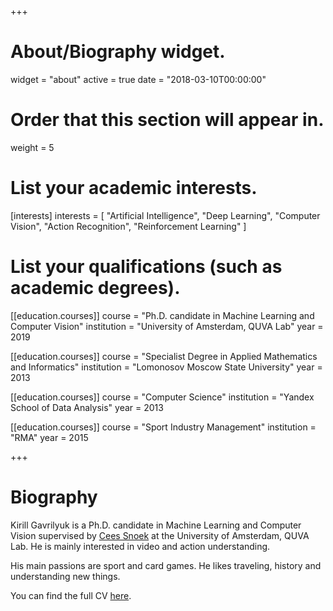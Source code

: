 +++
# About/Biography widget.
widget = "about"
active = true
date = "2018-03-10T00:00:00"

# Order that this section will appear in.
weight = 5

# List your academic interests.
[interests]
  interests = [
    "Artificial Intelligence",
    "Deep Learning",
    "Computer Vision",
    "Action Recognition",
    "Reinforcement Learning"
  ]

# List your qualifications (such as academic degrees).
[[education.courses]]
  course = "Ph.D. candidate in Machine Learning and Computer Vision"
  institution = "University of Amsterdam, QUVA Lab"
  year = 2019

[[education.courses]]
  course = "Specialist Degree in Applied Mathematics and Informatics"
  institution = "Lomonosov Moscow State University"
  year = 2013

[[education.courses]]
  course = "Computer Science"
  institution = "Yandex School of Data Analysis"
  year = 2013

[[education.courses]]
  course = "Sport Industry Management"
  institution = "RMA"
  year = 2015
 
+++

# Biography

Kirill Gavrilyuk is a Ph.D. candidate in Machine Learning and Computer Vision supervised by [Cees Snoek](http://www.ceessnoek.info/) at the University of Amsterdam, QUVA Lab. He is mainly interested in video and action understanding.     

His main passions are sport and card games. He likes traveling, history and understanding new things.  

You can find the full CV [here](/gavrilyuk_cv.pdf).

